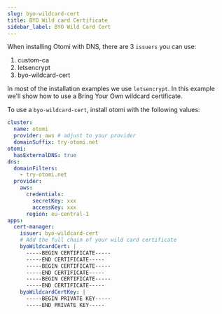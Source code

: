 ```yaml
---
slug: byo-wildcard-cert
title: BYO Wild card Certificate
sidebar_label: BYO Wild Card Cert
---
```


When installing Otomi with DNS, there are 3 `issuers` you can use:

1. custom-ca
2. letsencrypt
3. byo-wildcard-cert

In most of the installation examples we use `letsencrypt`. In this example we'll show how to use a Bring Your Own wildcard certificate.

To use a `byo-wildcard-cert`, install otomi with the following values:

```yaml
cluster:
  name: otomi
  provider: aws # adjust to your provider
  domainSuffix: try-otomi.net
otomi:
  hasExternalDNS: true
dns:
  domainFilters: 
    - try-otomi.net
  provider:
    aws:
      credentials:
        secretKey: xxx
        accessKey: xxx
      region: eu-central-1
apps:
  cert-manager:
    issuer: byo-wildcard-cert
    # Add the full chain of your wild card certificate
    byoWildcardCert: |
      -----BEGIN CERTIFICATE-----
      -----END CERTIFICATE-----
      -----BEGIN CERTIFICATE-----
      -----END CERTIFICATE-----
      -----BEGIN CERTIFICATE-----
      -----END CERTIFICATE-----
    byoWildcardCertKey: |
      -----BEGIN PRIVATE KEY-----
      -----END PRIVATE KEY-----
```